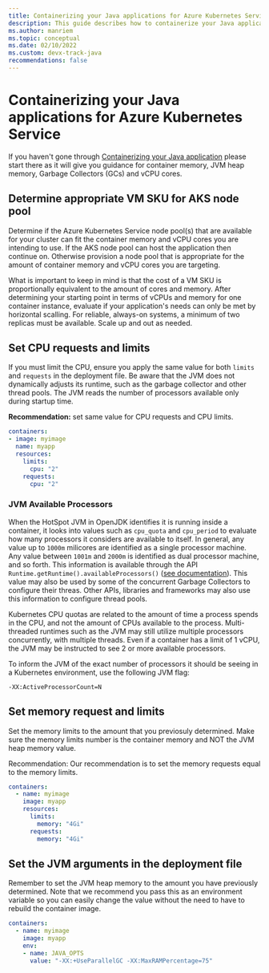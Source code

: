 ```yaml
---
title: Containerizing your Java applications for Azure Kubernetes Service
description: This guide describes how to containerize your Java applications on Azure Kubernetes Service
ms.author: manriem
ms.topic: conceptual
ms.date: 02/10/2022
ms.custom: devx-track-java
recommendations: false
---
```


# Containerizing your Java applications for Azure Kubernetes Service

If you haven't gone through [Containerizing your Java application](containers-overview.md) please start there as it will give you guidance for container memory, JVM heap memory, Garbage Collectors (GCs) and vCPU cores.

## Determine appropriate VM SKU for AKS node pool

Determine if the Azure Kubernetes Service node pool(s) that are available for your cluster can fit the container memory and vCPU cores you are intending to use. If the AKS node pool can host the application then continue on. Otherwise provision a node pool that is appropriate for the amount of container memory and vCPU cores you are targeting.

What is important to keep in mind is that the cost of a VM SKU is proportionally equivalent to the amount of cores and memory. After determining your starting point in terms of vCPUs and memory for one container instance, evaluate if your application's needs can only be met by horizontal scalling. For reliable, always-on systems, a minimum of two replicas must be available. Scale up and out as needed.

## Set CPU requests and limits

If you must limit the CPU, ensure you apply the same value for both `limits` and `requests` in the deployment file. Be aware that the JVM does not dynamically adjusts its runtime, such as the garbage collector and other thread pools. The JVM reads the number of processors available only during startup time.

**Recommendation:** set same value for CPU requests and CPU limits.

```yaml
containers:
- image: myimage
  name: myapp
  resources:
    limits:
      cpu: "2"
    requests:
      cpu: "2"
```

### JVM Available Processors

When the HotSpot JVM in OpenJDK identifies it is running inside a container, it looks into values such as `cpu_quota` and `cpu_period` to evaluate how many processors it considers are available to itself. In general, any value up to `1000m` milicores are identified as a single processor machine. Any value between `1001m` and `2000m` is identified as dual processor machine, and so forth. This information is available through the API  `Runtime.getRuntime().availableProcessors()` ([see documentation][javadoc]). This value may also be used by some of the concurrent Garbage Collectors to configure their threas. Other APIs, libraries and frameworks may also use this information to configure thread pools.

[javadoc]: https://docs.oracle.com/en/java/javase/11/docs/api/java.base/java/lang/Runtime.html#availableProcessors()

Kubernetes CPU quotas are related to the amount of time a process spends in the CPU, and not the amount of CPUs available to the process. Multi-threaded runtimes such as the JVM may still utilize multiple processors concurrently, with multiple threads. Even if a container has a limit of 1 vCPU, the JVM may be instructed to see 2 or more available processors.

To inform the JVM of the exact number of processors it should be seeing in a Kubernetes environment, use the following JVM flag:

```
-XX:ActiveProcessorCount=N
```

## Set memory request and limits

Set the memory limits to the amount that you previosuly determined. Make sure the memory limits number is the container memory and NOT the JVM heap memory value.

Recommendation: Our recommendation is to set the memory requests equal to the memory limits.

```yaml
containers:
  - name: myimage
    image: myapp
    resources:
      limits:
        memory: "4Gi"
      requests:
        memory: "4Gi"
```

## Set the JVM arguments in the deployment file

Remember to set the JVM heap memory to the amount you have previously determined. Note that we recommend you pass this as an environment variable so you can easily change the value without the need to have to rebuild the container image.

```yaml
containers:
  - name: myimage
    image: myapp
    env:
    - name: JAVA_OPTS
      value: "-XX:+UseParallelGC -XX:MaxRAMPercentage=75"
```
